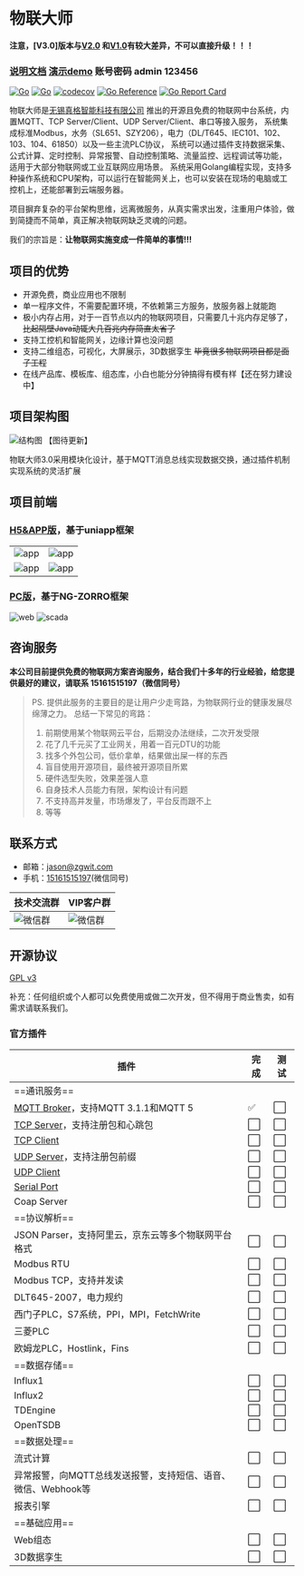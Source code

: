 # 物联大师

**注意，[V3.0]版本与[V2.0](https://github.com/zgwit/iot-master/tree/v1)
和[V1.0](https://github.com/zgwit/iot-master/tree/v1)有较大差异，不可以直接升级！！！**

### [说明文档](https://iot-master.com/manual)  [演示demo](http://demo.iot-master.com:8080/) 账号密码 admin 123456

[![Go](https://github.com/zgwit/iot-master/actions/workflows/go.yml/badge.svg)](https://github.com/zgwit/iot-master/actions/workflows/go.yml)
[![Go](https://github.com/zgwit/iot-master/actions/workflows/codeql-analysis.yml/badge.svg)](https://github.com/zgwit/iot-master/actions/workflows/codeql-analysis.yml)
[![codecov](https://codecov.io/gh/zgwit/iot-master/branch/main/graph/badge.svg?token=AK5TD8KQ5C)](https://codecov.io/gh/zgwit/iot-master)
[![Go Reference](https://pkg.go.dev/badge/github.com/zgwit/iot-master.svg)](https://pkg.go.dev/github.com/zgwit/iot-master)
[![Go Report Card](https://goreportcard.com/badge/github.com/zgwit/iot-master)](https://goreportcard.com/report/github.com/zgwit/iot-master)

物联大师是[无锡真格智能科技有限公司](https://labs.zgwit.com)
推出的开源且免费的物联网中台系统，内置MQTT、TCP Server/Client、UDP Server/Client、串口等接入服务，
系统集成标准Modbus，水务（SL651、SZY206），电力（DL/T645、IEC101、102、103、104、61850）以及一些主流PLC协议，
系统可以通过插件支持数据采集、公式计算、定时控制、异常报警、自动控制策略、流量监控、远程调试等功能，
适用于大部分物联网或工业互联网应用场景。
系统采用Golang编程实现，支持多种操作系统和CPU架构，可以运行在智能网关上，也可以安装在现场的电脑或工控机上，还能部署到云端服务器。

项目摒弃复杂的平台架构思维，远离微服务，从真实需求出发，注重用户体验，做到简捷而不简单，真正解决物联网缺乏灵魂的问题。

我们的宗旨是：**让物联网实施变成一件简单的事情!!!**

## 项目的优势

- 开源免费，商业应用也不限制
- 单一程序文件，不需要配置环境，不依赖第三方服务，放服务器上就能跑
- 极小内存占用，对于一百节点以内的物联网项目，只需要几十兆内存足够了，~~比起隔壁Java动辄大几百兆内存简直太省了~~
- 支持工控机和智能网关，边缘计算也没问题
- 支持二维组态，可视化，大屏展示，3D数据孪生 ~~毕竟很多物联网项目都是面子工程~~
- 在线产品库、模板库、组态库，小白也能分分钟搞得有模有样【还在努力建设中】

## 项目架构图

![结构图](https://iot-master.com/frame.svg)
【图待更新】

物联大师3.0采用模块化设计，基于MQTT消息总线实现数据交换，通过插件机制实现系统的灵活扩展

## 项目前端

### [H5&APP版](https://github.com/zgwit/iot-master-uniapp)，基于uniapp框架

|                                         |                                         |
|-----------------------------------------|-----------------------------------------|
| ![app](https://iot-master.com/app1.png) | ![app](https://iot-master.com/app2.png) |
| ![app](https://iot-master.com/app3.png) | ![app](https://iot-master.com/app4.png) |

### [PC版](https://github.com/zgwit/iot-master-ui)，基于NG-ZORRO框架

![web](https://iot-master.com/web1.jpg)
![scada](https://iot-master.com/hmi-editor.png)

## 咨询服务

**本公司目前提供免费的物联网方案咨询服务，结合我们十多年的行业经验，给您提供最好的建议，请联系 15161515197（微信同号）**

> PS. 提供此服务的主要目的是让用户少走弯路，为物联网行业的健康发展尽绵薄之力。
> 总结一下常见的弯路：
> 1. 前期使用某个物联网云平台，后期没办法继续，二次开发受限
> 2. 花了几千元买了工业网关，用着一百元DTU的功能
> 3. 找多个外包公司，低价拿单，结果做出屎一样的东西
> 4. 盲目使用开源项目，最终被开源项目所累
> 5. 硬件选型失败，效果差强人意
> 6. 自身技术人员能力有限，架构设计有问题
> 7. 不支持高并发量，市场爆发了，平台反而跟不上
> 8. 等等

## 联系方式

- 邮箱：[jason@zgwit.com](mailto:jason@zgwit.com)
- 手机：[15161515197](tel:15161515197)(微信同号)

| 技术交流群                                   | VIP客户群                                 |
|-----------------------------------------|----------------------------------------|
| ![微信群](https://iot-master.com/tech.png) | ![微信群](https://iot-master.com/vip.png) |

## 开源协议

[GPL v3](https://github.com/zgwit/iot-master/blob/main/LICENSE)

补充：任何组织或个人都可以免费使用或做二次开发，但不得用于商业售卖，如有需求请联系我们。


### 官方插件

| 插件                                                                        | 完成  | 测试  |
|---------------------------------------------------------------------------|-----|-----|
| ==通讯服务==                                                                  |     |     |
| [MQTT Broker](https://github.com/go-well/mqtt-broker)，支持MQTT 3.1.1和MQTT 5 | ✅   | ⬜   |
| [TCP Server](https://github.com/go-well/tcp-server)，支持注册包和心跳包             | ⬜   | ⬜   |
| [TCP Client](https://github.com/go-well/tcp-client)                       | ⬜   | ⬜   |
| [UDP Server](https://github.com/go-well/udp-server)，支持注册包前缀               | ⬜   | ⬜   |
| [UDP Client](https://github.com/go-well/udp-client)                       | ⬜   | ⬜   |
| [Serial Port](https://github.com/go-well/serial-port)                     | ⬜   | ⬜   |
| Coap Server                                                               | ⬜   | ⬜   |
| ==协议解析==                                                                  |     |     |
| JSON Parser，支持阿里云，京东云等多个物联网平台格式                                           | ⬜   | ⬜   |
| Modbus RTU                                                                | ⬜   | ⬜   |
| Modbus TCP，支持并发读                                                          | ⬜   | ⬜   |
| DLT645-2007，电力规约                                                          | ⬜   | ⬜   |
| 西门子PLC，S7系统，PPI，MPI，FetchWrite                                            | ⬜   | ⬜   |
| 三菱PLC                                                                     | ⬜   | ⬜   |
| 欧姆龙PLC，Hostlink，Fins                                                      | ⬜   | ⬜   |
| ==数据存储==                                                                  |     |     |
| Influx1                                                                   | ⬜   | ⬜   |
| Influx2                                                                   | ⬜   | ⬜   |
| TDEngine                                                                  | ⬜   | ⬜   |
| OpenTSDB                                                                  | ⬜   | ⬜   |
| ==数据处理==                                                                  |     |     |
| 流式计算                                                                      | ⬜   | ⬜   |
| 异常报警，向MQTT总线发送报警，支持短信、语音、微信、Webhook等                                      | ⬜   | ⬜   |
| 报表引擎                                                                      | ⬜   | ⬜   |
| ==基础应用==                                                                  |     |     |
| Web组态                                                                     | ⬜   | ⬜   |
| 3D数据孪生                                                                    | ⬜   | ⬜   |

